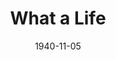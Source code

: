 ---
title: What a Life
date: 1940-11-05
closing_date: 1940-11-08
layout: productions
featured_image:
image_caption:
image_credit:
playbill:
Theatre: Theatre Jacksonville
Venue: Little Theatre
cast:
- A Student: Mary Collins
- Another Student: Arthur Milam
- Barbara Pearson:
  - Harriet Foster
  - Muriel Berry
- Billy Randolph: Hall Harris
- George Bigelow: Philip Devlin, Jr.
- Gertie:
  - Joy Milam
  - Megs Foster
- Henry Aldrich: Robert Krell
- Miss Eggleston: Eleonor Edwards
- Miss Johnson:
  - Madeline Desch
  - Mildred Carswell
- Miss Pike:
  - Kitty Barnett
  - Rosemary Garrison
- Miss Shea:
  - Frances Carden
  - Martha Conner
- Miss Wheeler: Bernice Klepper
- Mr. Bradley: R.A. Hollahan
- Mr. Ferguson: Charlie Tutewiler
- Mr. Nelson: Louis Larmoyeux
- Mr. Patterson: Charles Roberts
- Mr. Vechitto: Fred W. Bucky, Jr.
- Mrs. Aldrich:
  - Elizabeth Howland Foster
  - Ethel Wemmers
- Student:
  - Laura Watts
  - Robert Phillips
  - Shirley Newsom
crew:
- Assistant: Kay Godshalk
- Assistant to Director:
  - Elsie Behner
  - Kitty Barnett
- Crew Assistant:
  - Arthur Milam
  - Gregg Wharry
  - Jean Hedren
  - Jean Runyon
  - Jesse Hoagland
- Director: Martha Pace Livesay
- Make-up: Emma Sue Zink
- Miss Wheeler: Elsie Behner
- Props: Elsie Behner
- Technical Director: Mary Courtney
- Wardrobe:
  - Eleanor Mahoney
  - Margaret Chitty
  - Dolly Ann Fisk
orchestra:
external_links:
---